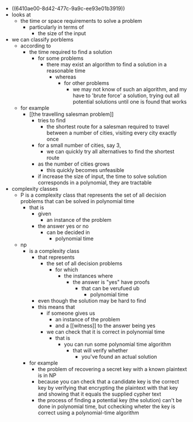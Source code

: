 - ((6410ae00-8d42-477c-9a9c-ee93e01b3919))
- looks at
	- the time or space requirements to solve a problem
		- particularly in terms of
			- the size of the input
- we can classify porblems
	- according to
		- the time required to find a solution
			- for some problems
				- there may exist an algorithm to find a solution in a reasonable time
					- whereas
						- for other problems
							- we may not know of such an algorithm, and my have to 'brute force' a solution, trying out all potential solutions until one is found that works
	- for example
		- [[the travelling salesman problem]]
			- tries to find
				- the shortest route for a salesman required to travel between a number of cities, visiting every city exactly once
			- for a small number of cities, say 3,
				- we can quickly try all alternatives to find the shortest route
			- as the number of cities grows
				- this quickly becomes unfeasible
			- if increase the size of input, the time to solve solution corresponds in a polynomial, they are tractable
- complexity classes
	- P is a complexity class that represents the set of all decision problems that can be solved in polynomial time
		- that is
			- given
				- an instance of the problem
			- the answer yes or no
				- can be decided in
					- polynomial time
	- np
		- is a complexity class
			- that represents
				- the set of all decision problems
					- for which
						- the instances where
							- the answer is "yes" have proofs
								- that can be verufued ub
									- polynomial time
			- even though the solution may be hard to find
			- this means that
				- if someone gives us
					- an instance of the problem
					- and a [[witness]] to the answer being yes
				- we can check that it is correct in polynomial time
					- that is
						- you can run some polynomial time algorithm
							- that will verify whether
								- you've found an actual solution
		- for example
			- the problem of recovering a secret key with a known plaintext is in NP
			- because you can check that a candidate key is the correct key by verifying that encrypting the plaintext with that key and showing that it equals the supplied cypher text
			- the process of finding a potential key (the solution) can't be done in polynomial time, but cchecking wheter the key is correct using a polynomial-time algorithm